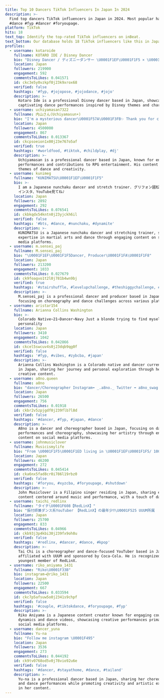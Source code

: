 ```yaml
---
title: Top 10 Dancers TikTok Influencers In Japan In 2024
description: >-
  Find top dancers TikTok influencers in Japan in 2024. Most popular hashtags:
  #dance #fyp #dancer #foryoupage.
platform: TikTok
hits: 18
text_top: Identify the top-rated TikTok influencers on inBeat.
text_bottom: Our database holds 18 TikTok influencers like this in Japan for you to pitch.
profiles:
  - username: kotaroide
    fullname: KOTARO IDE / Disney Dancer
    bio: "Disney Dancer / ディズニーダンサー \U0001F1EF\U0001F1F5 × \U0001F1E8\U0001F1F3 The Happiest Place for you"
    location: Japan
    followers: 219900
    engagement: 592
    commentsToLikes: 0.041571
    id: ckc3e5y0vzkpf0j23k9xrox68
    verified: false
    hashtags: '#fyp, #jojopose, #jojodance, #jojo'
    description: >-
      Kotaro Ide is a professional Disney dancer based in Japan, showcasing
      captivating dance performances inspired by Disney themes and characters.
  - username: uchiyamasan7322
    fullname: 内山さん(Uchiyamasun☀️)
    bio: "I'm a mysterious dancer\U0001F57A\U0001F3FB✨ Thank you for coming to see❤️ RPGエンターテイメント所属\U0001F34C"
    location: Japan
    followers: 4500000
    engagement: 867
    commentsToLikes: 0.013367
    id: ckcpsoeion1x00j23e767o5af
    verified: true
    hashtags: '#worldfood, #tiktok, #childplay, #dj'
    description: >-
      Uchiyamasan is a professional dancer based in Japan, known for engaging
      performances and contributions to RPG entertainment. His content explores
      themes of dance and creativity.
  - username: kunimeg
    fullname: "KUNIMATSU\U0001F1EF\U0001F1F5"
    bio: >-
      I am a Japanese nunchaku dancer and stretch trainer. グリフォン國松
      インスタ、YouTube見てね♪
    location: Japan
    followers: 2892
    engagement: 292
    commentsToLikes: 0.076541
    id: ckbkqdx54kntn0j23yjckh6il
    verified: false
    hashtags: '#bts, #dance, #nunchaku, #dynamite'
    description: >-
      KUNIMATSU is a Japanese nunchaku dancer and stretching trainer, sharing
      expertise in martial arts and dance through engaging content on social
      media platforms.
  - username: m.sensei_paj
    fullname: M.sensei_paj
    bio: "\U0001F1EF\U0001F1F5Dancer, Producer\U0001F1FA\U0001F1F8"
    location: Japan
    followers: 213200
    engagement: 1033
    commentsToLikes: 0.027679
    id: ck9foagvo1t2l0j781b4wn9bj
    verified: true
    hashtags: '#stairshuffle, #levelupchallenge, #theshiggychallenge, #dotheshiggy'
    description: >-
      M.sensei_paj is a professional dancer and producer based in Japan,
      focusing on choreography and dance challenges across various platforms.
  - username: aristar154
    fullname: Arianna Collins Washington
    bio: >-
      Colorado Native~21~Dancer~Navy Just a blonde trying to find myself a
      personality
    location: Japan
    followers: 3410
    engagement: 1042
    commentsToLikes: 0.042866
    id: ckcel5swcuv4s0j23dqb9qg0f
    verified: false
    hashtags: '#fyp, #vibes, #zybcba, #japan'
    description: >-
      Arianna Collins Washington is a Colorado native and dancer currently based
      in Japan, sharing her journey and personal exploration through her
      creative content.
  - username: a8no.queen
    fullname: a8no
    bio: "dancer/Choreographer Instagram➡️ _.a8no._ Twitter ➡️ a8no_swag \U0001F451\U0001F4698️⃣\U0001F5A4\U0001F525"
    location: Japan
    followers: 26500
    engagement: 756
    commentsToLikes: 0.01918
    id: ckbr2v5zpjgdf0j239flb7l8d
    verified: false
    hashtags: '#dancer, #fyp, #japan, #dance'
    description: >-
      A8no is a dancer and choreographer based in Japan, focusing on dance
      performances and choreography, showcasing her artistry through engaging
      content on social media platforms.
  - username: johnmusiclover
    fullname: Musicismylife
    bio: "From \U0001F1F5\U0001F1ED living in \U0001F1EF\U0001F1F5/ 100% Singer / 10% dancer \U0001F605"
    location: Japan
    followers: 46200
    engagement: 272
    commentsToLikes: 0.045414
    id: cka6nx5fad8cr0i786l19rbz0
    verified: false
    hashtags: '#foryou, #xyzcba, #foryoupage, #shutdown'
    description: >-
      John Musiclover is a Filipino singer residing in Japan, sharing engaging
      content centered around music and performance, with a touch of dance.
  - username: taichi_redlinx
    fullname: "タイチ\U0001F608【RedLinX】"
    bio: "振付師兼ダンス系YouTuber 【RedLinX】の最年少‼︎\U0001F525 UUUM所属　スポンサー【Coca・Cola】"
    location: Japan
    followers: 25700
    engagement: 833
    commentsToLikes: 0.04966
    id: ckb93j3p4kbi30j239fx9oh8u
    verified: false
    hashtags: '#redlinx, #dancer, #dance, #kpop'
    description: >-
      Tai Chi is a choreographer and dance-focused YouTuber based in Japan,
      affiliated with UUUM and sponsored by Coca-Cola. He is recognized as the
      youngest member of RedLinX.
  - username: riko_aniyama_1431
    fullname: "Riko\U0001F33B"
    bio: instagram→@riko_1431
    location: Japan
    followers: 22500
    engagement: 667
    commentsToLikes: 0.033594
    id: ckc7p5afsuw5o0j2341s9chpf
    verified: false
    hashtags: '#couple, #tiktokdance, #foryoupage, #fyp'
    description: >-
      Riko Aniyama is a Japanese content creator known for engaging couple
      dynamics and dance videos, showcasing creative performances primarily on
      social media platforms.
  - username: dancer_yuna
    fullname: Yu-na
    bio: "Follow me instagram \U0001F495"
    location: Japan
    followers: 3536
    engagement: 273
    commentsToLikes: 0.044192
    id: ck9tv0768od5v0j78vio92u6e
    verified: false
    hashtags: '#dancer, #stayathome, #dance, #tailand'
    description: >-
      Yu-na is a professional dancer based in Japan, sharing her choreography
      and dance performances while promoting creativity and artistic expression
      in her content.
---
```


